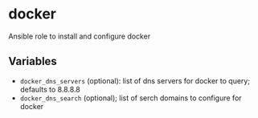 # docker

Ansible role to install and configure docker

## Variables
* `docker_dns_servers` (optional): list of dns servers for docker to query; defaults to 8.8.8.8
* `docker_dns_search` (optional); list of serch domains to configure for docker
